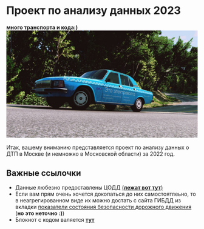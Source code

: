 # Проект по анализу данных 2023
**много транспорта и кода:)**
![это электро...](https://github.com/ankp0/andan-2023-project/blob/main/%D0%B2%D0%BE%D0%BB%D0%B3%D0%B0.jpg)

Итак, вашему вниманию представляется проект по анализу данных о ДТП в Москве (и немножко в Московской области) за 2022 год.

## Важные ссылочки
- Данные любезно предоставлены ЦОДД [(**лежат вот тут**)](https://github.com/ankp0/andan-2023-project/blob/main/accidents.csv)
- Если вам прям очень хочется докопаться до них самостоятлеьно, то в неагрегированном виде их можно достать с сайта ГИБДД из вкладки [показатели состояния безопасности дорожного движения](http://stat.gibdd.ru/) (**но это неточно :)**)
- Блокнот с кодом валяется [**тут**](https://github.com/ankp0/andan-2023-project/blob/main/proj_andan.ipynb)

